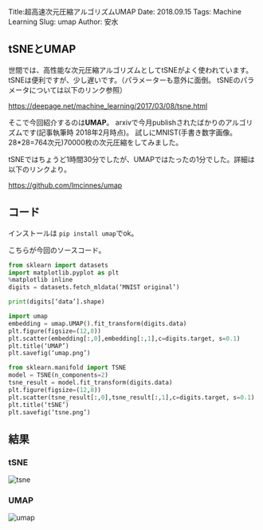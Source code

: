 Title:超高速次元圧縮アルゴリズムUMAP
Date: 2018.09.15
Tags: Machine Learning
Slug: umap
Author: 安水

## tSNEとUMAP
世間では、高性能な次元圧縮アルゴリズムとしてtSNEがよく使われています。 tSNEは便利ですが、少し遅いです。（パラメーターも意外に面倒。 tSNEのパラメータについては以下のリンク参照）

<https://deepage.net/machine_learning/2017/03/08/tsne.html>

そこで今回紹介するのは**UMAP**。 arxivで今月publishされたばかりのアルゴリズムです(記事執筆時 2018年2月時点)。 試しにMNIST(手書き数字画像。28*28=764次元)70000枚の次元圧縮をしてみました。

tSNEではちょうど1時間30分でしたが、UMAPではたったの1分でした。詳細は以下のリンクより。

<https://github.com/lmcinnes/umap>

## コード
インストールは `pip install umap`でok。

こちらが今回のソースコード。
```python
from sklearn import datasets
import matplotlib.pyplot as plt
%matplotlib inline
digits = datasets.fetch_mldata(‘MNIST original’)

print(digits[‘data’].shape)

import umap
embedding = umap.UMAP().fit_transform(digits.data)
plt.figure(figsize=(12,8))
plt.scatter(embedding[:,0],embedding[:,1],c=digits.target, s=0.1)
plt.title(‘UMAP’)
plt.savefig(‘umap.png’)

from sklearn.manifold import TSNE
model = TSNE(n_components=2)
tsne_result = model.fit_transform(digits.data)
plt.figure(figsize=(12,8))
plt.scatter(tsne_result[:,0],tsne_result[:,1],c=digits.target, s=0.1)
plt.title(‘tSNE’)
plt.savefig(‘tsne.png’)
```

## 結果
### tSNE
![tsne]({attach}images/umap_figs/tsne.png)

### UMAP
![umap]({attach}images/umap_figs/umap.png)
